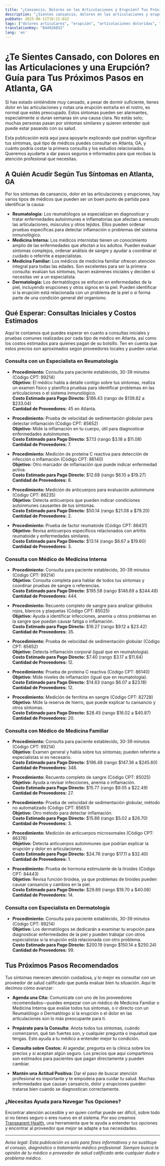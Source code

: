 ```yaml
---
title: "¿Cansancio, Dolores en las Articulaciones y Erupción? Tus Próximos Pasos para Cuidar tu Salud en Atlanta, GA"
description: "¿Sientes cansancio, dolores en las articulaciones y erupción? Aprende a quién acudir y qué esperar en Atlanta, GA, incluyendo tipos de consultas y estimados de costos."
pubDate: 2025-06-11T16:21:01Z
tags: ["dolores articulares", "erupción", "articulaciones doloridas", "salud en Atlanta", "reumatología", "dermatología", "medicina familiar", "medicina interna", "costos de salud"]
translationKey: "844926832"
lang: 'es'
---
```


# ¿Te Sientes Cansado, con Dolores en las Articulaciones y una Erupción? Guía para Tus Próximos Pasos en Atlanta, GA

Si has estado sintiéndote muy cansado, a pesar de dormir suficiente, tienes dolor en las articulaciones y notas una erupción extraña en el rostro, es normal que estés preocupado. Estos síntomas pueden ser alarmantes, especialmente si duran semanas sin una causa clara. No estás solo; muchas personas pasan por síntomas similares y quieren entender qué puede estar pasando con su salud.

Esta publicación está aquí para apoyarte explicando qué podrían significar tus síntomas, qué tipo de médicos puedes consultar en Atlanta, GA, y cuánto podría costar la primera consulta y los estudios relacionados. Queremos ayudarte a dar pasos seguros e informados para que recibas la atención profesional que necesitas.

## A Quién Acudir Según Tus Síntomas en Atlanta, GA

Por los síntomas de cansancio, dolor en las articulaciones y erupciones, hay varios tipos de médicos que pueden ser un buen punto de partida para identificar la causa:

- **Reumatología:** Los reumatólogos se especializan en diagnosticar y tratar enfermedades autoinmunes e inflamatorias que afectan a menudo las articulaciones, músculos y otros tejidos. Ellos pueden ordenar pruebas específicas para detectar inflamación o problemas del sistema inmunológico.
- **Medicina Interna:** Los médicos internistas tienen un conocimiento amplio de las enfermedades que afectan a los adultos. Pueden evaluar síntomas complejos, ordenar análisis de sangre y ayudar a coordinar el cuidado o referirte a especialistas.
- **Medicina Familiar:** Los médicos de medicina familiar ofrecen atención integral para todas las edades. Son excelentes para ser la primera consulta: evalúan tus síntomas, hacen exámenes iniciales y deciden si necesitas ver a un especialista.
- **Dermatología:** Los dermatólogos se enfocan en enfermedades de la piel, incluyendo erupciones y otros signos en la piel. Pueden identificar si la erupción está relacionada con un problema de la piel o si forma parte de una condición general del organismo.

## Qué Esperar: Consultas Iniciales y Costos Estimados

Aquí te contamos qué puedes esperar en cuanto a consultas iniciales y pruebas comunes realizadas por cada tipo de médico en Atlanta, así como los costos estimados para quienes pagan de su bolsillo. Ten en cuenta que estos precios son aproximados según proveedores locales y pueden variar.

### Consulta con un Especialista en Reumatología

- **Procedimiento:** Consulta para paciente establecido, 30-39 minutos (Código CPT: 99214)  
  **Objetivo:** El médico habla a detalle contigo sobre tus síntomas, realiza un examen físico y planifica pruebas para identificar problemas en las articulaciones o el sistema inmunológico.  
  **Costo Estimado para Pago Directo:** $186.43 (rango de $139.82 a $233.04)  
  **Cantidad de Proveedores:** 45 en Atlanta.

- **Procedimiento:** Prueba de velocidad de sedimentación globular para detectar inflamación (Código CPT: 85652)  
  **Objetivo:** Mide la inflamación en tu cuerpo, útil para diagnosticar enfermedades autoinmunes.  
  **Costo Estimado para Pago Directo:** $7.13 (rango $3.18 a $11.08)  
  **Cantidad de Proveedores:** 7.

- **Procedimiento:** Medición de proteína C reactiva para detección de infección o inflamación (Código CPT: 86140)  
  **Objetivo:** Otro marcador de inflamación que puede indicar enfermedad activa.  
  **Costo Estimado para Pago Directo:** $12.68 (rango $6.10 a $19.27)  
  **Cantidad de Proveedores:** 8.

- **Procedimiento:** Medición de anticuerpos para evaluación autoinmune (Código CPT: 86235)  
  **Objetivo:** Detecta anticuerpos que pueden indicar condiciones autoinmunes causantes de tus síntomas.  
  **Costo Estimado para Pago Directo:** $50.14 (rango $21.08 a $79.20)  
  **Cantidad de Proveedores:** 2.

- **Procedimiento:** Prueba de factor reumatoide (Código CPT: 86431)  
  **Objetivo:** Revisa anticuerpos específicos relacionados con artritis reumatoide y enfermedades similares.  
  **Costo Estimado para Pago Directo:** $13.14 (rango $6.67 a $19.60)  
  **Cantidad de Proveedores:** 3.

### Consulta con Médico de Medicina Interna

- **Procedimiento:** Consulta para paciente establecido, 30-39 minutos (Código CPT: 99214)  
  **Objetivo:** Consulta completa para hablar de todos tus síntomas y coordinar pruebas de sangre o referencias.  
  **Costo Estimado para Pago Directo:** $195.58 (rango $146.69 a $244.48)  
  **Cantidad de Proveedores:** 444.

- **Procedimiento:** Recuento completo de sangre para analizar glóbulos rojos, blancos y plaquetas (Código CPT: 85025)  
  **Objetivo:** Ayuda a identificar infecciones, anemia u otros problemas en la sangre que puedan causar fatiga o inflamación.  
  **Costo Estimado para Pago Directo:** $16.27 (rango $9.12 a $23.42)  
  **Cantidad de Proveedores:** 35.

- **Procedimiento:** Prueba de velocidad de sedimentación globular (Código CPT: 85652)  
  **Objetivo:** Detecta inflamación corporal (igual que en reumatología).  
  **Costo Estimado para Pago Directo:** $7.40 (rango $3.17 a $11.64)  
  **Cantidad de Proveedores:** 12.

- **Procedimiento:** Prueba de proteína C reactiva (Código CPT: 86140)  
  **Objetivo:** Mide niveles de inflamación (igual que en reumatología).  
  **Costo Estimado para Pago Directo:** $14.63 (rango $6.07 a $23.18)  
  **Cantidad de Proveedores:** 12.

- **Procedimiento:** Medición de ferritina en sangre (Código CPT: 82728)  
  **Objetivo:** Mide la reserva de hierro, que puede explicar tu cansancio y otros síntomas.  
  **Costo Estimado para Pago Directo:** $28.45 (rango $16.02 a $40.87)  
  **Cantidad de Proveedores:** 20.

### Consulta con Médico de Medicina Familiar

- **Procedimiento:** Consulta para paciente establecido, 30-39 minutos (Código CPT: 99214)  
  **Objetivo:** Examen general y habla sobre tus síntomas; pueden referirte a especialistas si es necesario.  
  **Costo Estimado para Pago Directo:** $196.48 (rango $147.36 a $245.60)  
  **Cantidad de Proveedores:** 348.

- **Procedimiento:** Recuento completo de sangre (Código CPT: 85025)  
  **Objetivo:** Ayuda a revisar infecciones, anemia o inflamación.  
  **Costo Estimado para Pago Directo:** $15.77 (rango $9.05 a $22.49)  
  **Cantidad de Proveedores:** 27.

- **Procedimiento:** Prueba de velocidad de sedimentación globular, método no automatizado (Código CPT: 85651)  
  **Objetivo:** Otro método para detectar inflamación.  
  **Costo Estimado para Pago Directo:** $15.86 (rango $5.02 a $26.70)  
  **Cantidad de Proveedores:** 3.

- **Procedimiento:** Medición de anticuerpos microsomales (Código CPT: 86376)  
  **Objetivo:** Detecta anticuerpos autoinmunes que podrían explicar la erupción y dolor en articulaciones.  
  **Costo Estimado para Pago Directo:** $24.76 (rango $17.11 a $32.40)  
  **Cantidad de Proveedores:** 1.

- **Procedimiento:** Prueba de hormona estimulante de la tiroides (Código CPT: 84443)  
  **Objetivo:** Revisa función tiroidea, ya que problemas de tiroides pueden causar cansancio y cambios en la piel.  
  **Costo Estimado para Pago Directo:** $29.89 (rango $19.70 a $40.08)  
  **Cantidad de Proveedores:** 14.

### Consulta con Especialista en Dermatología

- **Procedimiento:** Consulta para paciente establecido, 30-39 minutos (Código CPT: 99214)  
  **Objetivo:** Los dermatólogos se dedicarán a examinar tu erupción para diagnosticar enfermedades de la piel y pueden trabajar con otros especialistas si la erupción está relacionada con otro problema.  
  **Costo Estimado para Pago Directo:** $200.19 (rango $150.14 a $250.24)  
  **Cantidad de Proveedores:** 99.

## Tus Próximos Pasos Recomendados

Tus síntomas merecen atención cuidadosa, y lo mejor es consultar con un proveedor de salud calificado que pueda evaluar bien tu situación. Aquí te decimos cómo avanzar:

- **Agenda una Cita:** Comunícate con uno de los proveedores recomendados—puedes empezar con un médico de Medicina Familiar o Medicina Interna que evalúe todos tus síntomas, o ir directo con un Reumatólogo o Dermatólogo si la erupción o el dolor en las articulaciones son lo más preocupante para ti.

- **Prepárate para la Consulta:** Anota todos tus síntomas, cuándo comenzaron, qué tan fuertes son, y cualquier pregunta o inquietud que tengas. Esto ayuda a tu médico a entender mejor tu condición.

- **Consulta sobre Costos:** Al agendar, pregunta en la clínica sobre los precios y si aceptan algún seguro. Los precios que aquí compartimos son estimados para pacientes que pagan directamente y pueden cambiar.

- **Mantén una Actitud Positiva:** Dar el paso de buscar atención profesional es importante y te empodera para cuidar tu salud. Muchas enfermedades que causan cansancio, dolor y erupciones pueden tratarse bien cuando se diagnostican correctamente.

### ¿Necesitas Ayuda para Navegar Tus Opciones?

Encontrar atención accesible y en quien confiar puede ser difícil, sobre todo si no tienes seguro o eres nuevo en el sistema. Por eso creamos [Transparent Health](https://transparenthealth.ai), una herramienta que te ayuda a entender tus opciones y encontrar al proveedor que mejor se adapte a tus necesidades.

---

*Aviso legal: Esta publicación es solo para fines informativos y no sustituye el consejo, diagnóstico o tratamiento médico profesional. Siempre busca la opinión de tu médico o proveedor de salud calificado ante cualquier duda o problema médico.*